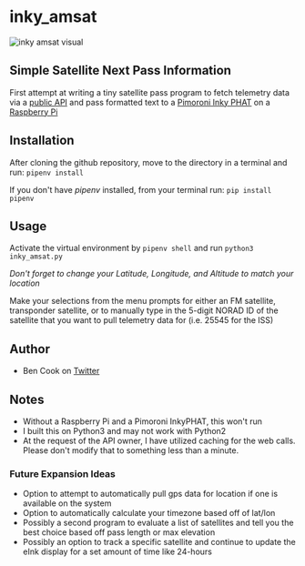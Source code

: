 # inky_amsat
![inky amsat visual](https://nanoloop.io/inky_amsat.jpg "Inky Amsat")

## Simple Satellite Next Pass Information
First attempt at writing a tiny satellite pass program to fetch telemetry data via a [public API](http://satellites.calum.org/) and pass formatted text to a [Pimoroni Inky PHAT](https://shop.pimoroni.com/products/inky-phat) on a [Raspberry Pi](https://raspberrypi.org)

## Installation
After cloning the github repository, move to the directory in a terminal and run: `pipenv install`

If you don't have *pipenv* installed, from your terminal run: `pip install pipenv`

## Usage
Activate the virtual environment by `pipenv shell` and run `python3 inky_amsat.py`

_Don't forget to change your Latitude, Longitude, and Altitude to match your location_

Make your selections from the menu prompts for either an FM satellite, transponder satellite, or to manually type in the 5-digit NORAD ID of the satellite that you want to pull telemetry data for (i.e. 25545 for the ISS)

## Author
* Ben Cook on [Twitter](https://twitter.com/bpcook)

## Notes
* Without a Raspberry Pi and a Pimoroni InkyPHAT, this won't run
* I built this on Python3 and may not work with Python2
* At the request of the API owner, I have utilized caching for the web calls. Please don't modify that to something less than a minute.

### Future Expansion Ideas
* Option to attempt to automatically pull gps data for location if one is available on the system
* Option to automatically calculate your timezone based off of lat/lon
* Possibly a second program to evaluate a list of satellites and tell you the best choice based off pass length or max elevation
* Possibly an option to track a specific satellite and continue to update the eInk display for a set amount of time like 24-hours